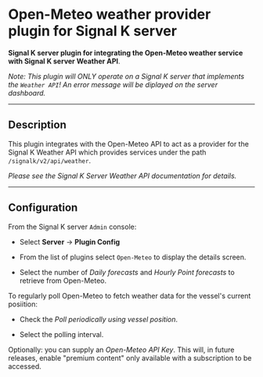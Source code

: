 # Open-Meteo weather provider plugin for Signal K server

__Signal K server plugin for integrating the Open-Meteo weather service with Signal K server Weather API__.

_Note: This plugin will ONLY operate on a Signal K server that implements the `Weather API`! An error message will be diplayed on the server dashboard._

---
## Description

This plugin integrates with the Open-Meteo API to act as a provider for the Signal K Weather API which provides services under the path `/signalk/v2/api/weather`.

_Please see the Signal K Server Weather API documentation for details._

---
## Configuration

From the Signal K server `Admin` console:
-  Select **Server** -> **Plugin Config**

-  From the list of plugins select `Open-Meteo`  to display the details screen.

- Select the number of _Daily forecasts_ and _Hourly Point forecasts_ to retrieve from Open-Meteo.

To regularly poll Open-Meteo to fetch weather data for the vessel's current posiition:
- Check the _Poll periodically using vessel position_.

- Select the polling interval.

Optionally: you can supply an _Open-Meteo API Key_. This will, in future releases, enable "premium content" only available with a subscription to be accessed.



